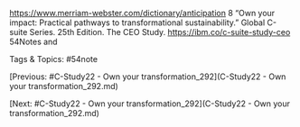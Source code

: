 https://www.merriam-webster.com/dictionary/anticipation 
8 “Own your impact: Practical pathways to transformational 
sustainability.” Global C-suite Series. 25th Edition. 
The CEO Study. https://ibm.co/c-suite-study-ceo 
54Notes and 

   Tags & Topics:
   #54note

[Previous: #C-Study22 - Own your transformation_292](C-Study22 - Own your transformation_292.md)

[Next: #C-Study22 - Own your transformation_292](C-Study22 - Own your transformation_292.md)
